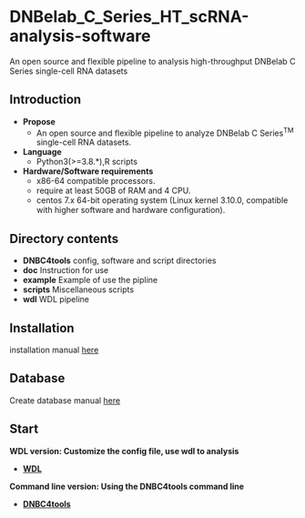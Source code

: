 # DNBelab_C_Series_HT_scRNA-analysis-software
An open source and flexible pipeline to analysis high-throughput DNBelab C Series single-cell RNA datasets
## Introduction
- **Propose**
  - An open source and flexible pipeline to analyze DNBelab C Series<sup>TM</sup> single-cell RNA datasets. 
- **Language**
  - Python3(>=3.8.*),R scripts
- **Hardware/Software requirements** 
  - x86-64 compatible processors.
  - require at least 50GB of RAM and 4 CPU. 
  - centos 7.x 64-bit operating system (Linux kernel 3.10.0, compatible with higher software and hardware configuration). 

## Directory contents
- **DNBC4tools**   config, software and script directories
- **doc**   Instruction for use
- **example** Example of use the pipline
- **scripts**    Miscellaneous scripts
- **wdl**  WDL pipeline

## Installation
installation manual [here](./doc/installation.md)

## Database
Create database manual [here](./doc/database.md)
## Start
**WDL version: Customize the config file, use wdl to analysis**
- **[WDL](./doc/wdl/start.md)**

**Command line version: Using the DNBC4tools command line**
- **[DNBC4tools](./doc/DNBC4tools/start.md)**
